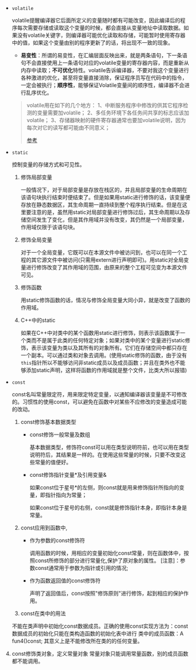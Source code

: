- `volatile`

  volatile提醒编译器它后面所定义的变量随时都有可能改变，因此编译后的程序每次需要存储或读取这个变量的时候，都会直接从变量地址中读取数据。如果没有volatile关键字，则编译器可能优化读取和存储，可能暂时使用寄存器中的值，如果这个变量由别的程序更新了的话，将出现不一致的现象。

  - **易变性**：所谓的易变性，在汇编层面反映出来，就是两条语句，下一条语句不会直接使用上一条语句对应的volatile变量的寄存器内容，而是重新从内存中读取；**不可优化**特性。volatile告诉编译器，不要对我这个变量进行各种激进的优化，甚至将变量直接消除，保证程序员写在代码中的指令，一定会被执行；**顺序性**，能够保证Volatile变量间的顺序性，编译器不会进行乱序优化。

  > volatile用在如下的几个地方：
  > 1、中断服务程序中修改的供其它程序检测的变量需要加volatile；
  > 2、多任务环境下各任务间共享的标志应该加volatile；
  > 3、存储器映射的硬件寄存器通常也要加volatile说明，因为每次对它的读写都可能由不同意义；
  >
  > [参考](https://blog.csdn.net/weixin_44363885/article/details/92838607)

- `static`

  控制变量的存储方式和可见性。 

  1. 修饰局部变量

     一般情况下，对于局部变量是存放在栈区的，并且局部变量的生命周期在该语句块执行结束时便结束了。但是如果用static进行修饰的话，该变量便存放在静态数据区，其生命周期一直持续到整个程序执行结束。但是在这里要注意的是，虽然用static对局部变量进行修饰过后，其生命周期以及存储空间发生了变化，但是其作用域并没有改变，其仍然是一个局部变量，作用域仅限于该语句块。

  2. 修饰全局变量

     对于一个全局变量，它既可以在本源文件中被访问到，也可以在同一个工程的其它源文件中被访问(只需用extern进行声明即可)。用static对全局变量进行修饰改变了其作用域的范围，由原来的整个工程可见变为本源文件可见。

  3. 修饰函数

     用static修饰函数的话，情况与修饰全局变量大同小异，就是改变了函数的作用域。

  4. C++中的static

     如果在C++中对类中的某个函数用static进行修饰，则表示该函数属于一个类而不是属于此类的任何特定对象；如果对类中的某个变量进行static修饰，表示该变量为类以及其所有的对象所有。它们在存储空间中都只存在一个副本。可以通过类和对象去调用。(使用static修饰的函数，由于没有`this`指针所以不能够访问非static成员以及成员函数；并且在类外也不能够添加static声明，这样将函数的作用域就是整个文件，比类大所以报错)

- `const` 

  const名叫常量限定符，用来限定特定变量，以通知编译器该变量是不可修改的。习惯性的使用const，可以避免在函数中对某些不应修改的变量造成可能的改动。

  1. const修饰基本数据类型

     -  const修饰一般常量及数组

        基本数据类型，修饰符const可以用在类型说明符前，也可以用在类型说明符后，其结果是一样的。在使用这些常量的时候，只要不改变这些常量的值便好。 
     
     - const修饰指针变量*及引用变量& 
     
        如果const位于星号*的左侧，则const就是用来修饰指针所指向的变量，即指针指向为常量；
     
        如果const位于星号的右侧，const就是修饰指针本身，即指针本身是常量。
     
  2. const应用到函数中,  
  
     -   作为参数的const修饰符
  
          调用函数的时候，用相应的变量初始化const常量，则在函数体中，按照const所修饰的部分进行常量化,保护了原对象的属性。
          [注意]：参数const通常用于参数为指针或引用的情况; 
  
     -    作为函数返回值的const修饰符
  
          声明了返回值后，const按照"修饰原则"进行修饰，起到相应的保护作用。
  
  3. const在类中的用法
  
   不能在类声明中初始化const数据成员。正确的使用const实现方法为：const数据成员的初始化只能在类构造函数的初始化表中进行
     类中的成员函数：A fun4()const; 其意义上是不能修改所在类的的任何变量。
  
4. const修饰类对象，定义常量对象 
     常量对象只能调用常量函数，别的成员函数都不能调用。

